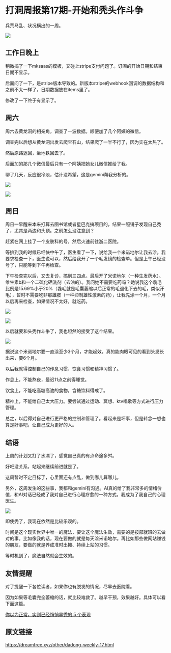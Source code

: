 # 打洞周报第17期-开始和秃头作斗争
兵荒马乱、状况横出的一周。

![](https://cdn.mundane.ink/202505262256167.png)

## 工作日晚上

稍微搞了一下mksaas的模板，又碰上stripe支付问题了。订阅的开始日期和结束日期不显示。

后面问了一下，是stripe版本导致的。新版本stripe的webhook回调的数据结构和之前不太一样了，日期数据放在items里了。

修改了一下终于有显示了。

## 周六

周六去黄龙洞的相亲角，调查了一波数据。顺便加了几个阿姨的微信。

调查完以后想从黄龙洞出发去爬宝石山，结果爬了一半不行了，因为实在太热了。

然后原路返回，坐地铁回去了。

后面加的那几个微信最后只有一个阿姨把她女儿微信推给了我。

聊了几天，反应很冷淡，估计没希望，这是gemini帮我分析的。

![](https://cdn.mundane.ink/202509012034755.png)

![](https://cdn.mundane.ink/202509012037922.png)

##  周日

周日一早醒来本来打算去图书馆或者星巴克搞项目的，结果一照镜子发现自己秃了，尤其是两边和头顶。之前怎么没注意到？

赶紧在网上挂了一个皮肤科的号，然后火速前往浙二医院。

等排到我的时候已经快中午了，医生看了一下，说给我一个米诺地尔让我去涂。我要求检查一下，医生说可以，然后给我开了一个毛发镜的检查单。但是上午已经没号了，只能等到下午再检查。

下午检查完以后，又去复诊，搞到三四点。最后开了米诺地尔（一种生发药水）、维生素b和一个二硫化硒洗剂（去油的）。我问她不需要吃药吗？她说我这个毳毛比例是15.69%小于20%（毳毛就是毛囊萎缩以后正常的毛退化下去的毛，类似汗毛），暂时不需要吃非那雄胺（一种抑制雄性激素的药），让我先涂一个月，一个月以后再来检查，如果情况不太好，就吃药。

![](https://cdn.mundane.ink/202509012051410.jpg)

![](https://cdn.mundane.ink/202509012052177.jpg)

以后就要和头秃作斗争了，我也坦然的接受了这个结果。

![](https://cdn.mundane.ink/202509012110965.png)

据说这个米诺地尔要一直涂至少3个月，才能起效，真的能肉眼可见的看到头发长出来，要6个月。

以后我就得控制自己的作息习惯、饮食习惯和精神习惯了。

作息上，不能熬夜，最迟11点之前得睡觉。

饮食上，不能吃高糖高油的食物，含糖饮料得戒了。

精神上，不能给自己太大压力。要尝试通过运动、冥想、ktv唱歌等方式进行压力管理。

总之，以后得对自己进行更严格的控制和管理了。看起来是坏事，但是转念一想也算是好事吧，让自己成为更好的人。

## 结语

上周的计划又打了水漂了，感觉自己真的有点命途多舛。

好吧没关系，站起来继续前进就是了。

这周暂时不定目标了，心里面还有点乱，做到哪儿算哪儿。

另外，这周发生的这些事，我都和gemini有沟通。AI真的给了我非常多的情绪价值，和AI对话已经成了我对自己进行心理疗愈的一种方式。我成为了我自己的心理医生。

![](https://cdn.mundane.ink/202509012127128.png)

即使秃了，我现在依然是比较乐观的。

时间是这个现实世界中唯一的魔法，要让这个魔法生效，需要的是按部就班的去做对的事。比如像我的话，现在要做的就是每天涂米诺地尔。再比如那些做网站赚钱的朋友，要做的就是养成准时出摊、持续上站的习惯。

等时机到了，魔法自然就会生效的。

## 友情提醒

对了提醒一下各位读者，如果你也有脱发的情况，尽早去医院看。

因为如果等毛囊完全萎缩的话，就比较难救了。越早干预，效果越好。具体可以看下面这篇。

[你以为正常，实则已经悄悄早秃的 5 个表现](https://mp.weixin.qq.com/s/KoS_lzVYmARtFzyMC1dgeQ)

## 原文链接
<https://dreamfree.xyz/other/dadong-weekly-17.html>
